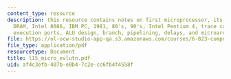 ```yaml
---
content_type: resource
description: this resource contains notes on first microprocessor, its evaluation,
  DRAM, Intel 8086, IBM PC, 1981, 80's, 90's, Intel Pentium 4, trace cache, renaming,
  execution ports, ALU design, branch, pipelining, delays, and microarchitecture comparison.
file: https://ol-ocw-studio-app-qa.s3.amazonaws.com/courses/6-823-computer-system-architecture-fall-2005/af4c3efb407be0b47c2ecc6fb4f4558f_l15_micro_evlutn.pdf
file_type: application/pdf
resourcetype: Document
title: l15_micro_evlutn.pdf
uid: af4c3efb-407b-e0b4-7c2e-cc6fb4f4558f
---
```

